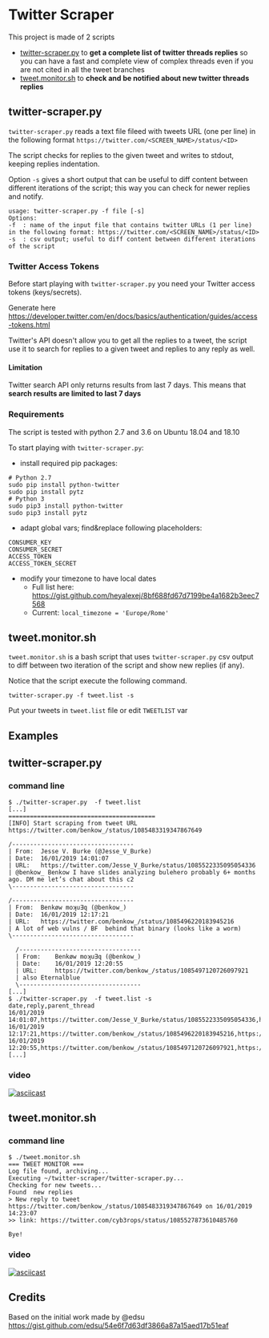 # Twitter Scraper
This project is made of 2 scripts
* [twitter-scraper.py](/twitter-scraper.py) to **get a complete list of twitter threads replies** so you can have a fast and complete view of complex threads even if you are not cited in all the tweet branches
* [tweet.monitor.sh](/tweet.monitor.sh) to **check and be notified about new twitter threads replies**

## twitter-scraper.py
```twitter-scraper.py``` reads a text file fileed with tweets URL (one per line) in the following format 
```https://twitter.com/<SCREEN_NAME>/status/<ID>```

The script checks for replies to the given tweet and writes to stdout, keeping replies indentation.

Option ```-s``` gives a short output that can be useful to diff content between different iterations of the script; this way you can check for newer replies and notify.

```$ ./twitter-scraper.py -h
usage: twitter-scraper.py -f file [-s]
Options:
-f  : name of the input file that contains twitter URLs (1 per line) in the following format: https://twitter.com/<SCREEN_NAME>/status/<ID>
-s  : csv output; useful to diff content between different iterations of the script
```
### Twitter Access Tokens
Before start playing with ```twitter-scraper.py``` you need your Twitter access tokens (keys/secrets).

Generate here https://developer.twitter.com/en/docs/basics/authentication/guides/access-tokens.html

Twitter's API doesn't allow you to get all the replies to a tweet, the script use it to search for replies to a given tweet and replies to any reply as well.

#### Limitation
Twitter search API only returns results from last 7 days. This means that __search results are limited to last 7 days__

### Requirements
The script is tested with python 2.7 and 3.6 on Ubuntu 18.04 and 18.10 

To start playing with ```twitter-scraper.py```:
* install required pip packages:
```
# Python 2.7
sudo pip install python-twitter
sudo pip install pytz
# Python 3
sudo pip3 install python-twitter
sudo pip3 install pytz
```
* adapt global vars; find&replace following placeholders:
```
CONSUMER_KEY
CONSUMER_SECRET
ACCESS_TOKEN
ACCESS_TOKEN_SECRET
```
* modify your timezone to have local dates
  * Full list here: https://gist.github.com/heyalexej/8bf688fd67d7199be4a1682b3eec7568
  * Current: ```local_timezone = 'Europe/Rome'```

## tweet.monitor.sh
```tweet.monitor.sh``` is a bash script that uses ```twitter-scraper.py``` csv output to diff between two iteration of the script and show new replies (if any).

Notice that the script execute the following command.
```
twitter-scraper.py -f tweet.list -s
```
Put your tweets in ```tweet.list``` file or edit ```TWEETLIST``` var

## Examples
## twitter-scraper.py
### command line
```
$ ./twitter-scraper.py  -f tweet.list
[...]
=========================================
[INFO] Start scraping from tweet URL https://twitter.com/benkow_/status/1085483319347867649

/----------------------------------
| From:	 Jesse V. Burke (@Jesse_V_Burke)
| Date:	 16/01/2019 14:01:07
| URL:	 https://twitter.com/Jesse_V_Burke/status/1085522335095054336
| @benkow_ Benkow I have slides analyzing bulehero probably 6+ months ago. DM me let’s chat about this c2
\----------------------------------

/----------------------------------
| From:	 Benkøw moʞuƎq (@benkow_)
| Date:	 16/01/2019 12:17:21
| URL:	 https://twitter.com/benkow_/status/1085496220183945216
| A lot of web vulns / BF  behind that binary (looks like a worm)
\----------------------------------

  /----------------------------------
  | From:	 Benkøw moʞuƎq (@benkow_)
  | Date:	 16/01/2019 12:20:55
  | URL:	 https://twitter.com/benkow_/status/1085497120726097921
  | also Eternalblue
  \----------------------------------
[...]
$ ./twitter-scraper.py  -f tweet.list -s
date,reply,parent_thread
16/01/2019 14:01:07,https://twitter.com/Jesse_V_Burke/status/1085522335095054336,https://twitter.com/benkow_/status/1085483319347867649
16/01/2019 12:17:21,https://twitter.com/benkow_/status/1085496220183945216,https://twitter.com/benkow_/status/1085483319347867649
16/01/2019 12:20:55,https://twitter.com/benkow_/status/1085497120726097921,https://twitter.com/benkow_/status/1085483319347867649
[...]

```
### video
[![asciicast](https://asciinema.org/a/222043.svg)](https://asciinema.org/a/222043)
## tweet.monitor.sh
### command line
```
$ ./tweet.monitor.sh 
=== TWEET MONITOR ===
Log file found, archiving...
Executing ~/twitter-scraper/twitter-scraper.py...
Checking for new tweets...
Found  new replies
> New reply to tweet https://twitter.com/benkow_/status/1085483319347867649 on 16/01/2019 14:23:07
>> link: https://twitter.com/cyb3rops/status/1085527873610485760

Bye!
```
### video
[![asciicast](https://asciinema.org/a/222073.svg)](https://asciinema.org/a/222073)
## Credits
Based on the initial work made by @edsu
https://gist.github.com/edsu/54e6f7d63df3866a87a15aed17b51eaf
